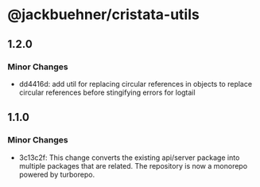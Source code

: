 # @jackbuehner/cristata-utils

## 1.2.0

### Minor Changes

- dd4416d: add util for replacing circular references in objects to replace circular references before stingifying errors for logtail

## 1.1.0

### Minor Changes

- 3c13c2f: This change converts the existing api/server package into multiple packages that are related. The repository is now a monorepo powered by turborepo.
